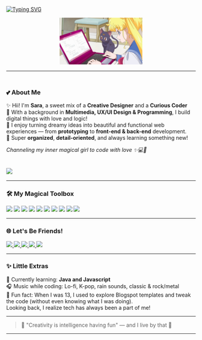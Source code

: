 [![Typing SVG](https://readme-typing-svg.demolab.com?font=Quicksand&pause=1000&color=F79BCF&center=true&vCenter=true&width=435&lines=Heyyy+I'm+Sara+%F0%9F%8C%B9+Welcome+to+my+space!;Creative+Dev+%2B+Designer+%F0%9F%8D%83;Coding+with+love+%26+magic+%F0%9F%A4%9F%E2%9C%A8)](https://git.io/typing-svg)


<p align="center">
  <img src="https://github.com/saramchq/saramchq/raw/main/assets/sailormoon.jpg" width="220" alt="Sailor Moon coding with Luna" />
</p>


---

###
<div style="display: flex; justify-content: space-between; align-items: flex-start; gap: 20px; flex-wrap: wrap;">

  <div style="flex: 1; min-width: 250px; max-width: 500px;">
    <h3>💕 About Me</h3>
    <p>
      ✨ Hii! I'm <b>Sara</b>, a sweet mix of a <b>Creative Designer</b> and a <b>Curious Coder</b><br>
      🌸 With a background in <b>Multimedia, UX/UI Design & Programming</b>, I build digital things with love and logic!<br>
      🎀 I enjoy turning dreamy ideas into beautiful and functional web experiences — from <b>prototyping</b> to <b>front-end & back-end</b> development.<br>
      🧁 Super <b>organized</b>, <b>detail-oriented</b>, and always learning something new!
    </p>
    <p><i>Channeling my inner magical girl to code with love ✨💻🌙</i></p>
  </div>

  <div style="flex: 1; min-width: 250px; max-width: 400px;">
    <img src="https://github-readme-stats.vercel.app/api?username=saramchq&show_icons=true&title_color=F79BCF&icon_color=F79BCF&text_color=F6D7E0&bg_color=00000000&border_radius=10" />
  </div>

</div>

---

### 🛠️ My Magical Toolbox

<div align="left">
  <img src="https://cdn.jsdelivr.net/gh/devicons/devicon/icons/html5/html5-original.svg" height="40" />
  <img src="https://cdn.jsdelivr.net/gh/devicons/devicon/icons/css3/css3-original.svg" height="40" />
  <img src="https://cdn.jsdelivr.net/gh/devicons/devicon/icons/figma/figma-original.svg" height="40" />
  <img src="https://cdn.jsdelivr.net/gh/devicons/devicon/icons/java/java-original.svg" height="40" />
  <img src="https://cdn.jsdelivr.net/gh/devicons/devicon/icons/php/php-original.svg" height="40" />
  <img src="https://cdn.jsdelivr.net/gh/devicons/devicon/icons/mysql/mysql-original.svg" height="40" />
  <img src="https://cdn.jsdelivr.net/gh/devicons/devicon/icons/python/python-original.svg" height="40" />
  <img src="https://cdn.jsdelivr.net/gh/devicons/devicon/icons/c/c-original.svg" height="40" />
  <img src="https://cdn.jsdelivr.net/gh/devicons/devicon/icons/cplusplus/cplusplus-original.svg" height="40" />
  <img src="https://cdn.jsdelivr.net/gh/devicons/devicon/icons/csharp/csharp-original.svg" height="40" />
</div>

---

### 🌐 Let's Be Friends!

<div align="left">
  <a href="https://www.youtube.com/@saralunee" target="_blank">
    <img src="https://img.shields.io/static/v1?message=YouTube&logo=youtube&label=&color=FF69B4&logoColor=white&style=for-the-badge" height="35"/>
  </a>
  <a href="https://www.instagram.com/saracoding/" target="_blank">
    <img src="https://img.shields.io/static/v1?message=Instagram&logo=instagram&label=&color=FF69B4&logoColor=white&style=for-the-badge" height="35"/>
  </a>
  <a href="https://discordapp.com/users/saracoding" target="_blank">
    <img src="https://img.shields.io/static/v1?message=Discord&logo=discord&label=&color=DA70D6&logoColor=white&style=for-the-badge" height="35"/>
  </a>
  <a href="mailto:saaracoding@gmail.com" target="_blank">
    <img src="https://img.shields.io/static/v1?message=Gmail&logo=gmail&label=&color=FFB6C1&logoColor=white&style=for-the-badge" height="35"/>
  </a>
  <a href="https://www.linkedin.com/in/saraluisam/" target="_blank">
    <img src="https://img.shields.io/static/v1?message=LinkedIn&logo=linkedin&label=&color=FFC0CB&logoColor=white&style=for-the-badge" height="35"/>
  </a>
</div>

---

### ✨ Little Extras

🌷 Currently learning: **Java and Javascript**  
🎧 Music while coding: Lo-fi, K-pop, rain sounds, classic & rock/metal<br>
🧸 Fun fact: When I was 13, I used to explore Blogspot templates and tweak the code (without even knowing what I was doing). <br>
Looking back, I realize tech has always been a part of me!</p>

---

> 🌙 "Creativity is intelligence having fun" — and I live by that 💖


---



